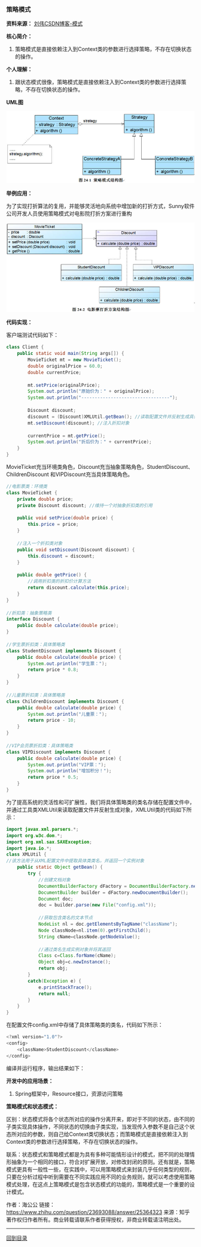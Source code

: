 
### 策略模式

**资料来源：**
[刘伟CSDN博客-模式](https://blog.csdn.net/lovelion/article/details/7818983)  

**核心简介：**
1. 策略模式是直接依赖注入到Context类的参数进行选择策略，不存在切换状态的操作。 

**个人理解：**
1. 跟状态模式很像，策略模式是直接依赖注入到Context类的参数进行选择策略，不存在切换状态的操作。 

**UML图**  

![](图片/策略模式_UML图.jpg)

**举例应用：**

 为了实现打折算法的复用，并能够灵活地向系统中增加新的打折方式，Sunny软件公司开发人员使用策略模式对电影院打折方案进行重构

![](图片/策略模式_举例图.jpg)

**代码实现：**

客户端测试代码如下：
```java
class Client {
	public static void main(String args[]) {
		MovieTicket mt = new MovieTicket();
		double originalPrice = 60.0;
		double currentPrice;
		
		mt.setPrice(originalPrice);
		System.out.println("原始价为：" + originalPrice);
		System.out.println("---------------------------------");
			
		Discount discount;
		discount = (Discount)XMLUtil.getBean(); //读取配置文件并反射生成具体折扣对象
		mt.setDiscount(discount); //注入折扣对象
		
		currentPrice = mt.getPrice();
		System.out.println("折后价为：" + currentPrice);
	}
}
```
MovieTicket充当环境类角色，Discount充当抽象策略角色，StudentDiscount、 ChildrenDiscount 和VIPDiscount充当具体策略角色。

```java
//电影票类：环境类
class MovieTicket {
	private double price;
	private Discount discount; //维持一个对抽象折扣类的引用
 
	public void setPrice(double price) {
		this.price = price;
	}
 
    //注入一个折扣类对象
	public void setDiscount(Discount discount) {
		this.discount = discount;
	}
 
	public double getPrice() {
        //调用折扣类的折扣价计算方法
		return discount.calculate(this.price);
	}
}
 
//折扣类：抽象策略类
interface Discount {
	public double calculate(double price);
}
 
//学生票折扣类：具体策略类
class StudentDiscount implements Discount {
	public double calculate(double price) {
		System.out.println("学生票：");
		return price * 0.8;
	}
} 
 
//儿童票折扣类：具体策略类
class ChildrenDiscount implements Discount {
	public double calculate(double price) {
		System.out.println("儿童票：");
		return price - 10;
	}
} 
 
//VIP会员票折扣类：具体策略类
class VIPDiscount implements Discount {
	public double calculate(double price) {
		System.out.println("VIP票：");
		System.out.println("增加积分！");
		return price * 0.5;
	}
}
```
为了提高系统的灵活性和可扩展性，我们将具体策略类的类名存储在配置文件中，并通过工具类XMLUtil来读取配置文件并反射生成对象，XMLUtil类的代码如下所示：
```java
import javax.xml.parsers.*;
import org.w3c.dom.*;
import org.xml.sax.SAXException;
import java.io.*;
class XMLUtil {
//该方法用于从XML配置文件中提取具体类类名，并返回一个实例对象
	public static Object getBean() {
		try {
			//创建文档对象
			DocumentBuilderFactory dFactory = DocumentBuilderFactory.newInstance();
			DocumentBuilder builder = dFactory.newDocumentBuilder();
			Document doc;							
			doc = builder.parse(new File("config.xml")); 
		
			//获取包含类名的文本节点
			NodeList nl = doc.getElementsByTagName("className");
            Node classNode=nl.item(0).getFirstChild();
            String cName=classNode.getNodeValue();
            
            //通过类名生成实例对象并将其返回
            Class c=Class.forName(cName);
	  	    Object obj=c.newInstance();
            return obj;
        }   
        catch(Exception e) {
           	e.printStackTrace();
           	return null;
       	}
    }
}
```
在配置文件config.xml中存储了具体策略类的类名，代码如下所示：
```java
<?xml version="1.0"?>
<config>
    <className>StudentDiscount</className>
</config>
```

编译并运行程序，输出结果如下：
> 

**开发中的应用场景：**
1. Spring框架中，Resource接口，资源访问策略

**策略模式和状态模式：**

区别：状态模式将各个状态所对应的操作分离开来，即对于不同的状态，由不同的子类实现具体操作，不同状态的切换由子类实现，当发现传入参数不是自己这个状态所对应的参数，则自己给Context类切换状态；而策略模式是直接依赖注入到Context类的参数进行选择策略，不存在切换状态的操作。 
 
联系：状态模式和策略模式都是为具有多种可能情形设计的模式，把不同的处理情形抽象为一个相同的接口，符合对扩展开放，对修改封闭的原则。还有就是，策略模式更具有一般性一些，在实践中，可以用策略模式来封装几乎任何类型的规则，只要在分析过程中听到需要在不同实践应用不同的业务规则，就可以考虑使用策略模式处理，在这点上策略模式是包含状态模式的功能的，策略模式是一个重要的设计模式。

作者：海公公
链接：https://www.zhihu.com/question/23693088/answer/25364323
来源：知乎
著作权归作者所有。商业转载请联系作者获得授权，非商业转载请注明出处。

----

[回到目录](设计模式目录.md)